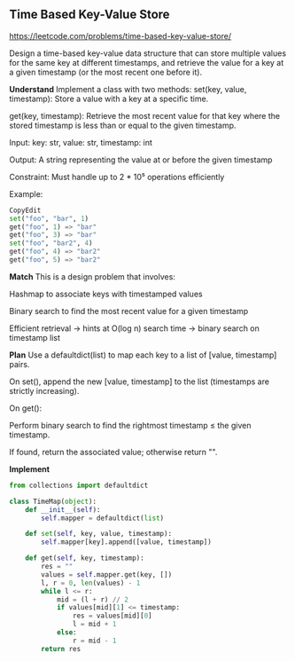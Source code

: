 ## Time Based Key-Value Store
https://leetcode.com/problems/time-based-key-value-store/

Design a time-based key-value data structure that can store multiple
values for the same key at different timestamps, and retrieve the
value for a key at a given timestamp (or the most recent one before
it).

**Understand**
Implement a class with two methods:
set(key, value, timestamp): Store a value with a key at a specific time.

get(key, timestamp): Retrieve the most recent value for that key where
the stored timestamp is less than or equal to the given timestamp.

Input: key: str, value: str, timestamp: int

Output: A string representing the value at or before the given timestamp

Constraint: Must handle up to 2 * 10⁵ operations efficiently

Example:
```python
CopyEdit
set("foo", "bar", 1)
get("foo", 1) => "bar"
get("foo", 3) => "bar"
set("foo", "bar2", 4)
get("foo", 4) => "bar2"
get("foo", 5) => "bar2"
```

**Match**
This is a design problem that involves:

Hashmap to associate keys with timestamped values

Binary search to find the most recent value for a given timestamp

Efficient retrieval -> hints at O(log n) search time -> binary search on
timestamp list

**Plan**
Use a defaultdict(list) to map each key to a list of [value, timestamp] pairs.

On set(), append the new [value, timestamp] to the list (timestamps
are strictly increasing).

On get():

Perform binary search to find the rightmost timestamp ≤ the given timestamp.

If found, return the associated value; otherwise return "".

**Implement**
```python
from collections import defaultdict

class TimeMap(object):
    def __init__(self):
        self.mapper = defaultdict(list)

    def set(self, key, value, timestamp):
        self.mapper[key].append([value, timestamp])

    def get(self, key, timestamp):
        res = ""
        values = self.mapper.get(key, [])
        l, r = 0, len(values) - 1
        while l <= r:
            mid = (l + r) // 2
            if values[mid][1] <= timestamp:
                res = values[mid][0]
                l = mid + 1
            else:
                r = mid - 1
        return res
```
